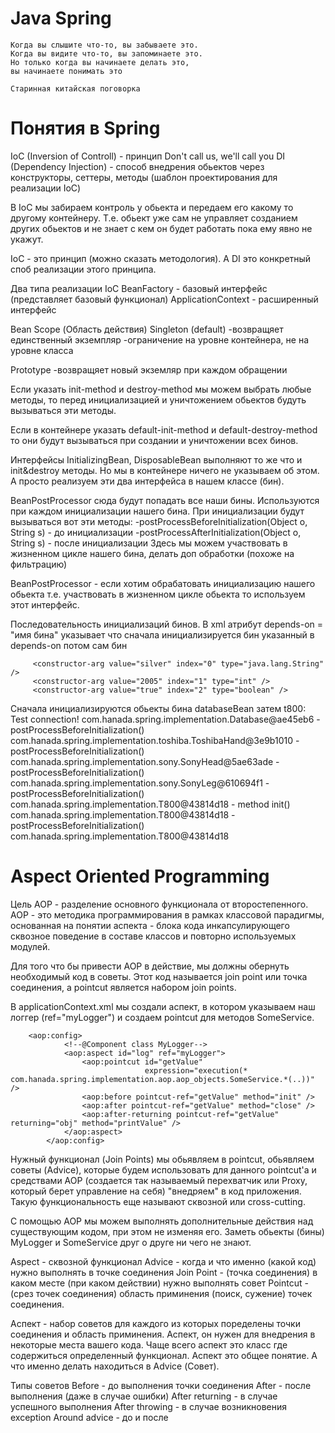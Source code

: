 Java Spring
===============================
    Когда вы слышите что-то, вы забываете это.
    Когда вы видите что-то, вы запоминаете это.
    Но только когда вы начинаете делать это,
    вы начинаете понимать это

    Старинная китайская поговорка

Понятия в Spring
===============
IoC (Inversion of Controll) - принцип Don't call us, we'll call you
DI (Dependency Injection) - способ внедрения обьектов через конструкторы, сеттеры, методы (шаблон проектирования для реализации IoC)

В IoC мы забираем контроль у обьекта и передаем его какому то другому контейнеру. Т.е. обьект уже сам не управляет созданием других обьектов и не знает с кем он будет работать пока ему явно не укажут.

IoC - это принцип (можно сказать методология). А DI это конкретный споб реализации этого принципа.

Два типа реализации IoC
BeanFactory - базовый интерфейс (представляет базовый функционал)
ApplicationContext - расширенный интерфейс

Bean Scope (Область действия)
Singleton (default)
-возвращяет единственный экземпляр
-ограничение на уровне контейнера, не на уровне класса

Prototype
-возвращяет новый экземляр при каждом обращении

Если указать init-method и destroy-method мы можем выбрать любые методы, то перед инициализацией и уничтожением обьектов будуть вызываться эти методы.
 
Если в контейнере указать default-init-method и default-destroy-method то они будут вызываться при создании и уничтожении всех бинов.

Интерфейсы InitializingBean, DisposableBean выполняют то же что и init&destroy методы. Но мы в контейнере ничего не указываем об этом. А просто реализуем эти два интерфейса в нашем классе (бин).

 BeanPostProcessor сюда будут попадать все наши бины. Используются при каждом инициализации нашего бина. При инициализации будут вызываться вот эти методы:
 -postProcessBeforeInitialization(Object o, String s) - до инициализации
 -postProcessAfterInitialization(Object o, String s) -  после инициализации
 Здесь мы можем участвовать в жизненном цикле нашего бина, делать доп обработки (похоже на фильтрацию)
 
 BeanPostProcessor - если хотим обрабатовать инициализацию нашего обьекта т.е. участвовать в жизненном цикле обьекта то используем этот интерфейс.
 
 Последовательность инициализаций бинов. В xml атрибут depends-on = "имя бина" указывает что сначала инициализируется бин указанный в depends-on потом сам бин
 
 <bean id="t800" class="com.hanada.spring.implementation.T800"
           p:hand-ref="toshibaHand" p:leg-ref="sonyLeg" p:head-ref="sonyHead"
     depends-on="databaseBean">
 
         <constructor-arg value="silver" index="0" type="java.lang.String" />
         <constructor-arg value="2005" index="1" type="int" />
         <constructor-arg value="true" index="2" type="boolean" />
 </bean>
 
 <bean id="databaseBean" class="com.hanada.spring.implementation.Database"/>
 
 Сначала инициализируются обьекты бина databaseBean затем t800:
 Test connection!
         com.hanada.spring.implementation.Database@ae45eb6 - postProcessBeforeInitialization()
         com.hanada.spring.implementation.toshiba.ToshibaHand@3e9b1010 - postProcessBeforeInitialization()
         com.hanada.spring.implementation.sony.SonyHead@5ae63ade - postProcessBeforeInitialization()
         com.hanada.spring.implementation.sony.SonyLeg@610694f1 - postProcessBeforeInitialization()
         com.hanada.spring.implementation.T800@43814d18 - method init()
         com.hanada.spring.implementation.T800@43814d18 - postProcessBeforeInitialization()
         com.hanada.spring.implementation.T800@43814d18
 
 
Aspect Oriented Programming
===============================

Цель AOP - разделение основного функционала от второстепенного.
AOP - это методика программирования в рамках классовой парадигмы, основанная на понятии аспекта - блока кода инкапсулирующего сквозное поведение в составе классов и повторно используемых модулей. 

Для того что бы привести AOP в действие, мы должны обернуть необходимый код в советы. Этот код называется join point или точка соединения, а pointcut является набором join points.

В applicationContext.xml мы создали аспект, в котором указываем наш логгер (ref="myLogger") и создаем pointcut для методов SomeService. 
   
       
        <aop:config>
                <!--@Component class MyLogger-->
                <aop:aspect id="log" ref="myLogger">
                    <aop:pointcut id="getValue"
                                  expression="execution(* com.hanada.spring.implementation.aop.aop_objects.SomeService.*(..))" />
                    <aop:before pointcut-ref="getValue" method="init" />
                    <aop:after pointcut-ref="getValue" method="close" />
                    <aop:after-returning pointcut-ref="getValue" returning="obj" method="printValue" />
                </aop:aspect>
            </aop:config>
            
            
Нужный функционал (Join Points) мы обьявляем в pointcut, обьявляем советы (Advice), которые будем использовать для данного pointcut'а и средствами AOP (создается так называемый перехватчик или Proxy, который берет управление на себя) "внедряем" в код приложения. Такую функциональность еще называют сквозной или cross-cutting.

С помощью AOP мы можем выполнять дополнительные действия над существующим кодом, при этом не изменяя его. Заметь обьекты (бины) MyLogger и SomeService друг о друге ни чего не знают.

Aspect - сквозной функционал
Advice - когда и что именно (какой код) нужно выполнять в точке соединения
Join Point - (точка соединения) в каком месте (при каком действии) нужно выполнять совет
Pointcut - (срез точек соединения) область приминения (поиск, сужение) точек соединения.

Аспект - набор советов для каждого из которых поределены точки соединения и область приминения. Аспект, он нужен для внедрения в некоторые места вашего кода. Чаще всего аспект это класс где содержиться определенный функционал. Аспект это общее понятие. А что именно делать находиться в Advice (Совет).

Типы советов
Before - до выполнения точки соединения
After - после выполнения (даже в случае ошибки) 
After returning - в случае успешного выполнения
After throwing - в случае возникновения exception
Around advice - до и после
